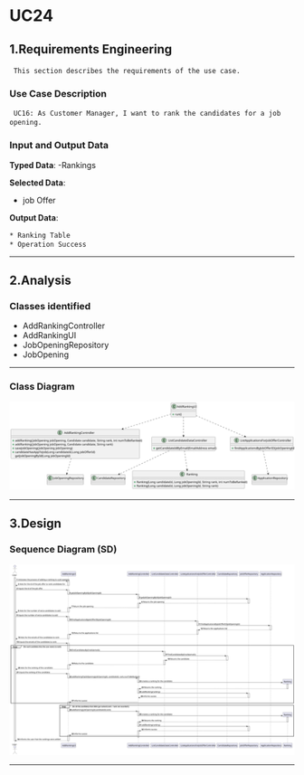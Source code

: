 # UC24 #

## 1.Requirements Engineering ##

     This section describes the requirements of the use case.

### Use Case Description ###

     UC16: As Customer Manager, I want to rank the candidates for a job opening.

### Input and Output Data ###

**Typed Data**:
-Rankings


**Selected Data**:
* job Offer

**Output Data**:

    * Ranking Table
    * Operation Success

---

## 2.Analysis

### Classes identified ###

- AddRankingController
- AddRankingUI
- JobOpeningRepository
- JobOpening
---

### Class Diagram ###

![CD.svg](diagrams/CD.svg)

---

## 3.Design

### Sequence Diagram (SD) ###

![SD.svg](diagrams/SD.svg)


---

